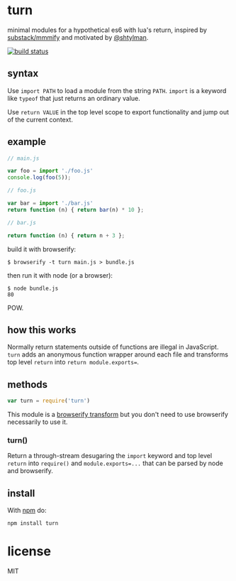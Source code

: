 # turn

minimal modules for a hypothetical es6 with lua's return, inspired by [substack/mmmify](https://github.com/substack/mmmify) and motivated by [@shtylman](https://github.com/shtylman).

[![build status](https://secure.travis-ci.org/juliangruber/turn.png)](http://travis-ci.org/juliangruber/turn)

## syntax

Use `import PATH` to load a module from the string `PATH`. `import` is a keyword
like `typeof` that just returns an ordinary value.

Use `return VALUE` in the top level scope to export functionality and jump
out of the current context.

## example

``` js
// main.js

var foo = import './foo.js'
console.log(foo(5));
```

``` js
// foo.js

var bar = import './bar.js'
return function (n) { return bar(n) * 10 };
```

``` js
// bar.js

return function (n) { return n + 3 };
```

build it with browserify:

```
$ browserify -t turn main.js > bundle.js
```

then run it with node (or a browser):

```
$ node bundle.js
80
```

POW.

## how this works

Normally return statements outside of functions are illegal in JavaScript. `turn` adds an anonymous function wrapper
around each file and transforms top level `return` into `return module.exports=`.

## methods

``` js
var turn = require('turn')
```

This module is a
[browserify transform](github.com/substack/node-browserify#btransformtr)
but you don't need to use browserify necessarily to use it.

### turn()

Return a through-stream desugaring the `import` keyword and top level `return`
into `require()` and `module.exports=...` that can be parsed by node and browserify.

## install

With [npm](https://npmjs.org) do:

```
npm install turn
```

# license

MIT

